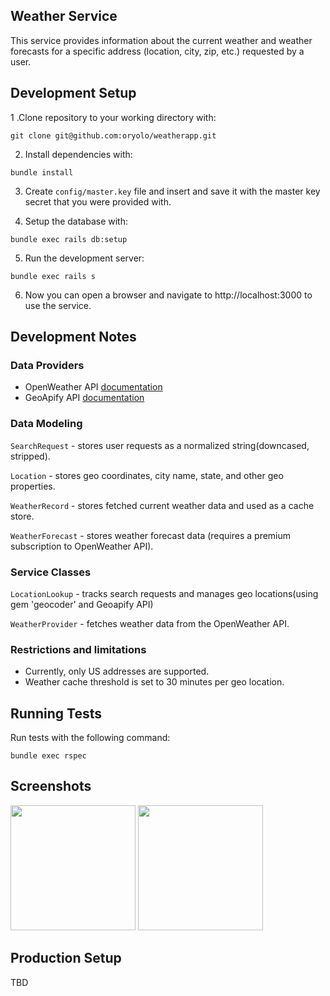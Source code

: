 ## Weather Service

This service provides information about the current weather and weather forecasts
for a specific address (location, city, zip, etc.) requested by a user.

## Development Setup

1 .Clone repository to your working directory with:
```shell
git clone git@github.com:oryolo/weatherapp.git 
```

2. Install dependencies with:
```shell
bundle install
```

3. Create `config/master.key` file and insert and save it with the master key secret that you were provided with.


4. Setup the database with:
```shell
bundle exec rails db:setup
```

5. Run the development server:

```shell
bundle exec rails s
```

6. Now you can open a browser and navigate to http://localhost:3000 to use the service.

## Development Notes

### Data Providers

* OpenWeather API [documentation](https://openweathermap.org/api)
* GeoApify API [documentation](https://apidocs.geoapify.com/)

### Data Modeling

`SearchRequest` - stores user requests as a normalized string(downcased, stripped).

`Location` - stores geo coordinates, city name, state, and other geo properties.

`WeatherRecord` - stores fetched current weather data and used as a cache store.

`WeatherForecast` - stores weather forecast data (requires a premium subscription to OpenWeather API).

### Service Classes

`LocationLookup` - tracks search requests and manages geo locations(using gem 'geocoder' and Geoapify API)

`WeatherProvider` - fetches weather data from the OpenWeather API.

### Restrictions and limitations

* Currently, only US addresses are supported.
* Weather cache threshold is set to 30 minutes per geo location. 

## Running Tests

Run tests with the following command:

```shell
bundle exec rspec
```

## Screenshots

<img src="https://user-images.githubusercontent.com/26096960/196049979-cbb96bf4-f34b-46e0-8553-b5f1ab3cd34a.png" width="200">
<img src="https://user-images.githubusercontent.com/26096960/196049970-3e612fe3-f6de-4ed5-bdbb-45ae7ec4030f.png" width="200">

## Production Setup

TBD

